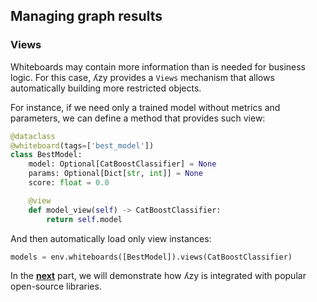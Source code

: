 ## Managing graph results

### Views

Whiteboards may contain more information than is needed for business logic. For this case, ʎzy provides a `Views`
mechanism that allows automatically building more restricted objects.

For instance, if we need only a trained model without metrics and parameters, we can define a method that provides such
view:

```python
@dataclass
@whiteboard(tags=['best_model'])
class BestModel:
    model: Optional[CatBoostClassifier] = None
    params: Optional[Dict[str, int]] = None
    score: float = 0.0

    @view
    def model_view(self) -> CatBoostClassifier:
        return self.model
```

And then automatically load only view instances:

```python
models = env.whiteboards([BestModel]).views(CatBoostClassifier)
```

In the [**next**](8-integrations.md) part, we will demonstrate how ʎzy is integrated with popular open-source libraries.